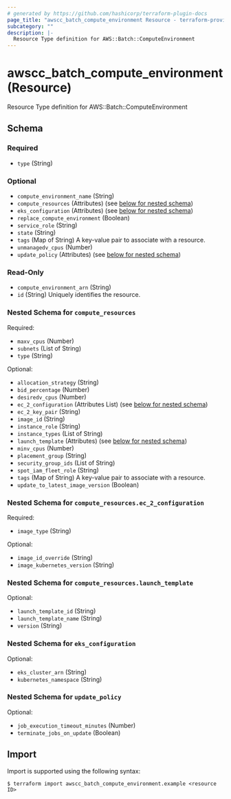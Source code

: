 ```yaml
---
# generated by https://github.com/hashicorp/terraform-plugin-docs
page_title: "awscc_batch_compute_environment Resource - terraform-provider-awscc"
subcategory: ""
description: |-
  Resource Type definition for AWS::Batch::ComputeEnvironment
---
```


# awscc_batch_compute_environment (Resource)

Resource Type definition for AWS::Batch::ComputeEnvironment



<!-- schema generated by tfplugindocs -->
## Schema

### Required

- `type` (String)

### Optional

- `compute_environment_name` (String)
- `compute_resources` (Attributes) (see [below for nested schema](#nestedatt--compute_resources))
- `eks_configuration` (Attributes) (see [below for nested schema](#nestedatt--eks_configuration))
- `replace_compute_environment` (Boolean)
- `service_role` (String)
- `state` (String)
- `tags` (Map of String) A key-value pair to associate with a resource.
- `unmanagedv_cpus` (Number)
- `update_policy` (Attributes) (see [below for nested schema](#nestedatt--update_policy))

### Read-Only

- `compute_environment_arn` (String)
- `id` (String) Uniquely identifies the resource.

<a id="nestedatt--compute_resources"></a>
### Nested Schema for `compute_resources`

Required:

- `maxv_cpus` (Number)
- `subnets` (List of String)
- `type` (String)

Optional:

- `allocation_strategy` (String)
- `bid_percentage` (Number)
- `desiredv_cpus` (Number)
- `ec_2_configuration` (Attributes List) (see [below for nested schema](#nestedatt--compute_resources--ec_2_configuration))
- `ec_2_key_pair` (String)
- `image_id` (String)
- `instance_role` (String)
- `instance_types` (List of String)
- `launch_template` (Attributes) (see [below for nested schema](#nestedatt--compute_resources--launch_template))
- `minv_cpus` (Number)
- `placement_group` (String)
- `security_group_ids` (List of String)
- `spot_iam_fleet_role` (String)
- `tags` (Map of String) A key-value pair to associate with a resource.
- `update_to_latest_image_version` (Boolean)

<a id="nestedatt--compute_resources--ec_2_configuration"></a>
### Nested Schema for `compute_resources.ec_2_configuration`

Required:

- `image_type` (String)

Optional:

- `image_id_override` (String)
- `image_kubernetes_version` (String)


<a id="nestedatt--compute_resources--launch_template"></a>
### Nested Schema for `compute_resources.launch_template`

Optional:

- `launch_template_id` (String)
- `launch_template_name` (String)
- `version` (String)



<a id="nestedatt--eks_configuration"></a>
### Nested Schema for `eks_configuration`

Optional:

- `eks_cluster_arn` (String)
- `kubernetes_namespace` (String)


<a id="nestedatt--update_policy"></a>
### Nested Schema for `update_policy`

Optional:

- `job_execution_timeout_minutes` (Number)
- `terminate_jobs_on_update` (Boolean)

## Import

Import is supported using the following syntax:

```shell
$ terraform import awscc_batch_compute_environment.example <resource ID>
```
